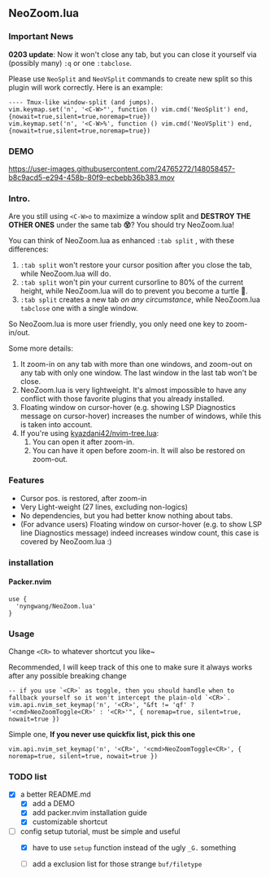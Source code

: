 NeoZoom.lua
---
### Important News

**0203 update**: Now it won't close any tab, but you can close it yourself
via (possibly many) `:q` or one `:tabclose`.


Please use `NeoSplit` and `NeoVSplit` commands to create new split so this plugin will work correctly. Here is an example:

```
---- Tmux-like window-split (and jumps).
vim.keymap.set('n', '<C-W>"', function () vim.cmd('NeoSplit') end, {nowait=true,silent=true,noremap=true})
vim.keymap.set('n', '<C-W>%', function () vim.cmd('NeoVSplit') end, {nowait=true,silent=true,noremap=true})
```

### DEMO

https://user-images.githubusercontent.com/24765272/148058457-b8c9acd5-e294-458b-80f9-ecbebb36b383.mov

### Intro.

Are you still using `<C-W>o` to maximize a window split and **DESTROY THE OTHER ONES** under the same tab **😵**? You should try NeoZoom.lua!

You can think of NeoZoom.lua as enhanced `:tab split` , with these differences:

1. `:tab split` won't restore your cursor position after you close the tab, while NeoZoom.lua will do.
2. `:tab split` won't pin your current cursorline to 80% of the current height, while NeoZoom.lua will do to prevent you become a turtle 🐢.
3. `:tab split` creates a new tab *on any circumstance*, while NeoZoom.lua `tabclose` one with a single window.

So NeoZoom.lua is more user friendly, you only need one key to zoom-in/out.

Some more details:

1. It zoom-in on any tab with more than one windows, and zoom-out on any tab with only one window. The last window in the last tab won't be close.
2. NeoZoom.lua is very lightweight. It's almost impossible to have any conflict with those favorite plugins that you already installed.
3. Floating window on cursor-hover (e.g. showing LSP Diagnostics message on cursor-hover) increases the number of windows, while this is taken into account.
4. If you're using [kyazdani42/nvim-tree.lua](https://github.com/kyazdani42/nvim-tree.lua):
   1. You can open it after zoom-in.
   2. You can have it open before zoom-in. It will also be restored on zoom-out.

### Features

- Cursor pos. is restored, after zoom-in
- Very Light-weight (27 lines, excluding non-logics)
- No dependencies, but you had better know nothing about tabs.
- (For advance users) Floating window on cursor-hover (e.g. to show LSP line Diagnostics message) indeed increases window count, this case is covered by NeoZoom.lua :)

### installation

#### Packer.nvim

```
use {
  'nyngwang/NeoZoom.lua'
}
```

### Usage

Change `<CR>` to whatever shortcut you like~

Recommended, I will keep track of this one to make sure it always works after any possible breaking change
```
-- if you use `<CR>` as toggle, then you should handle when to fallback yourself so it won't intercept the plain-old `<CR>`.
vim.api.nvim_set_keymap('n', '<CR>', "&ft != 'qf' ? '<cmd>NeoZoomToggle<CR>' : '<CR>'", { noremap=true, silent=true, nowait=true })
```

Simple one, __If you never use quickfix list, pick this one__
```
vim.api.nvim_set_keymap('n', '<CR>', '<cmd>NeoZoomToggle<CR>', { noremap=true, silent=true, nowait=true })
```

### TODO list

- [x] a better README.md
  - [x] add a DEMO
  - [x] add packer.nvim installation guide
  - [x] customizable shortcut
- [ ] config setup tutorial, must be simple and useful
  - [x] have to use `setup` function instead of the ugly `_G.` something
  - [ ] add a exclusion list for those strange `buf/filetype`






